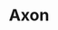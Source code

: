 ---
title: 'Axon'
description: 'A graph based note-taking app, where each node is a markdown editor, and each edge visualizes connections between notes. Quarter-long group software engineering project.'
image:
    url: '/images/axon.png'
    alt: 'Screenshot of the Axon interface showing the graph and the notes window'
stack: React, TypeScript
links:
  - name: 'GitHub'
    url: 'https://github.com/Axon-115A/axon'
  - name: 'Website'
    url: 'https://axon.thinkfluence.rs/'
  - name: 'Demo Video'
    url: 'https://youtu.be/JdRwhOcxzvc'
order: 3
---